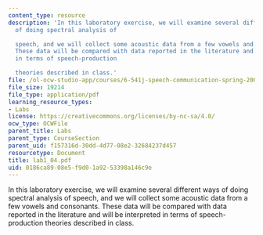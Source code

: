 ```yaml
---
content_type: resource
description: 'In this laboratory exercise, we will examine several different ways
  of doing spectral analysis of

  speech, and we will collect some acoustic data from a few vowels and consonants.
  These data will be compared with data reported in the literature and will be interpreted
  in terms of speech-production

  theories described in class.'
file: /ol-ocw-studio-app/courses/6-541j-speech-communication-spring-2004/0186ca8908e5f9d01a9253398a146c9e_lab1_04.pdf
file_size: 19214
file_type: application/pdf
learning_resource_types:
- Labs
license: https://creativecommons.org/licenses/by-nc-sa/4.0/
ocw_type: OCWFile
parent_title: Labs
parent_type: CourseSection
parent_uid: f157316d-30dd-4d77-08e2-32684237d457
resourcetype: Document
title: lab1_04.pdf
uid: 0186ca89-08e5-f9d0-1a92-53398a146c9e
---
```

In this laboratory exercise, we will examine several different ways of doing spectral analysis of
speech, and we will collect some acoustic data from a few vowels and consonants. These data will be compared with data reported in the literature and will be interpreted in terms of speech-production
theories described in class.